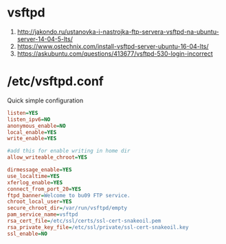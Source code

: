 # vsftpd

1. http://jakondo.ru/ustanovka-i-nastrojka-ftp-servera-vsftpd-na-ubuntu-server-14-04-5-lts/
2. https://www.ostechnix.com/install-vsftpd-server-ubuntu-16-04-lts/
3. https://askubuntu.com/questions/413677/vsftpd-530-login-incorrect


# /etc/vsftpd.conf
Quick simple configuration
```ini
listen=YES
listen_ipv6=NO
anonymous_enable=NO
local_enable=YES
write_enable=YES

#add this for enable writing in home dir
allow_writeable_chroot=YES

dirmessage_enable=YES
use_localtime=YES
xferlog_enable=YES
connect_from_port_20=YES
ftpd_banner=Welcome to bu09 FTP service.
chroot_local_user=YES
secure_chroot_dir=/var/run/vsftpd/empty
pam_service_name=vsftpd
rsa_cert_file=/etc/ssl/certs/ssl-cert-snakeoil.pem
rsa_private_key_file=/etc/ssl/private/ssl-cert-snakeoil.key
ssl_enable=NO
```
